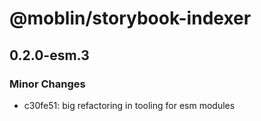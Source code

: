# @moblin/storybook-indexer

## 0.2.0-esm.3

### Minor Changes

- c30fe51: big refactoring in tooling for esm modules
